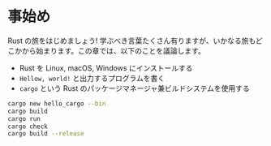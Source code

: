 # 事始め

Rust の旅をはじめましょう! 学ぶべき言葉たくさん有りますが、いかなる旅もどこかから始まります。この章では、以下のことを議論します。

- Rust を Linux, macOS, Windows にインストールする
- `Hellow, world!` と出力するプログラムを書く
- `cargo` という Rust のパッケージマネージャ兼ビルドシステムを使用する

```bash
cargo new hello_cargo --bin
cargo build
cargo run
cargo check
cargo build --release
```

